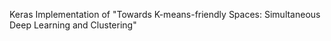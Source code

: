 Keras Implementation of "Towards K-means-friendly Spaces: Simultaneous Deep Learning and Clustering"
